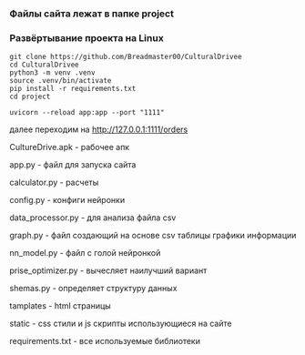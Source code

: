 ### Файлы сайта лежат в папке project
### Развёртывание проекта на Linux
```
git clone https://github.com/Breadmaster00/CulturalDrivee
cd CulturalDrivee
python3 -m venv .venv
source .venv/bin/activate
pip install -r requirements.txt
cd project

uvicorn --reload app:app --port "1111"
```
далее переходим на http://127.0.0.1:1111/orders

CultureDrive.apk - рабочее апк

app.py - файл для запуска сайта

calculator.py - расчеты

config.py - конфиги нейронки

data_processor.py - для анализа файла csv

graph.py - файл создающий на основе csv таблицы графики информации

nn_model.py - файл с голой нейронкой

prise_optimizer.py - вычесляет наилучший вариант

shemas.py - определяет структуру данных

tamplates - html страницы

static - css стили и js скрипты использующиеся на сайте

requirements.txt - все используемые библиотеки
